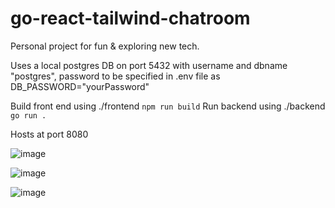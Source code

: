 # go-react-tailwind-chatroom
Personal project for fun &amp; exploring new tech.

Uses a local postgres DB on port 5432 with username and dbname "postgres", password to be specified in .env file as DB_PASSWORD="yourPassword"

Build front end using ./frontend `npm run build`
Run backend using ./backend `go run .`

Hosts at port 8080

![image](https://github.com/JTawdawd/go-react-tailwind-chatroom/assets/80257428/76328e96-4c01-4d63-96b4-cf11236b4f99)

![image](https://github.com/JTawdawd/go-react-tailwind-chatroom/assets/80257428/14cb7fa4-07f1-4024-be9d-29e8298f8c26)

![image](https://github.com/JTawdawd/go-react-tailwind-chatroom/assets/80257428/70ac45d1-40fa-454d-99b1-293639d6998c)
